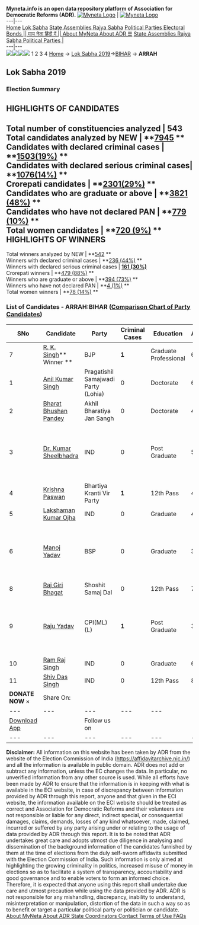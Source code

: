 **Myneta.info is an open data repository platform of Association for Democratic Reforms (ADR).**
[![Myneta Logo](https://www.myneta.info/lib/img/myneta-logo.png)](https://www.myneta.info/) | [![Myneta Logo](https://www.myneta.info/lib/img/adr-logo.png)](https://adrindia.org)  
---|---  
[Home](https://www.myneta.info/) [Lok Sabha](https://www.myneta.info/#ls "Lok Sabha") [ State Assemblies ](https://www.myneta.info/#sa "State Assemblies") [Rajya Sabha](https://www.myneta.info/#rs "Rajya Sabha") [Political Parties ](https://www.myneta.info/party "Political Parties") [ Electoral Bonds ](https://www.myneta.info/electoral_bonds "Electoral Bonds") [ || माय नेता हिंदी में || ](https://translate.google.co.in/translate?prev=hp&hl=en&js=y&u=www.myneta.info&sl=en&tl=hi&history_state0=) [ About MyNeta ](https://adrindia.org/content/about-myneta) [ About ADR ](https://adrindia.org/about-adr/who-we-are) [☰](javascript:void\(0\))
[ State Assemblies ](https://www.myneta.info/#sa "State Assemblies") [ Rajya Sabha ](https://www.myneta.info/#rs "Rajya Sabha") [ Political Parties ](https://www.myneta.info/party "Political Parties")
|   
---|---  
![](https://www.myneta.info/lib/img/banner/banner-1.png)![](https://www.myneta.info/lib/img/banner/banner-2.png)![](https://www.myneta.info/lib/img/banner/banner-3.png)![](https://www.myneta.info/lib/img/banner/banner-4.png)
1  2  3  4 
[Home](https://www.myneta.info/) → [Lok Sabha 2019](https://www.myneta.info/LokSabha2019/)→[BIHAR](https://www.myneta.info/LokSabha2019/index.php?action=show_constituencies&state_id=37) → **ARRAH**
### 
## Lok Sabha 2019
###  Election Summary 
HIGHLIGHTS OF CANDIDATES  
---  
Total number of constituencies analyzed |  543   
Total candidates analyzed by NEW | **[7945](https://www.myneta.info/LokSabha2019/index.php?action=summary&subAction=candidates_analyzed&sort=candidate#summary) **  
Candidates with declared criminal cases | **[1503(19%)](https://www.myneta.info/LokSabha2019/index.php?action=summary&subAction=crime&sort=candidate#summary) **  
Candidates with declared serious criminal cases| **[1076(14%)](https://www.myneta.info/LokSabha2019/index.php?action=summary&subAction=serious_crime&sort=candidate#summary) **  
Crorepati candidates | **[2301(29%)](https://www.myneta.info/LokSabha2019/index.php?action=summary&subAction=crorepati&sort=candidate#summary) **  
Candidates who are graduate or above | **[3821 (48%)](https://www.myneta.info/LokSabha2019/index.php?action=summary&subAction=education&sort=candidate#summary) **  
Candidates who have not declared PAN | **[779 (10%)](https://www.myneta.info/LokSabha2019/index.php?action=summary&subAction=without_pan&sort=candidate#summary) **  
Total women candidates | **[720 (9%)](https://www.myneta.info/LokSabha2019/index.php?action=summary&subAction=women_candidate&sort=candidate#summary) **  
HIGHLIGHTS OF WINNERS  
---  
Total winners analyzed by NEW | **[542](https://www.myneta.info/LokSabha2019/index.php?action=summary&subAction=winner_analyzed&sort=candidate#summary) **  
Winners with declared criminal cases | **[236 (44%)](https://www.myneta.info/LokSabha2019/index.php?action=summary&subAction=winner_crime&sort=candidate#summary) **  
Winners with declared serious criminal cases | **[161 (30%)](https://www.myneta.info/LokSabha2019/index.php?action=summary&subAction=winner_serious_crime&sort=candidate#summary)**  
Crorepati winners | **[479 (88%)](https://www.myneta.info/LokSabha2019/index.php?action=summary&subAction=winner_crorepati&sort=candidate#summary) **  
Winners who are graduate or above | **[394 (73%)](https://www.myneta.info/LokSabha2019/index.php?action=summary&subAction=winner_education&sort=candidate#summary) **  
Winners who have not declared PAN | **[4 (1%)](https://www.myneta.info/LokSabha2019/index.php?action=summary&subAction=winner_without_pan&sort=candidate#summary) **  
Total women winners | **[78 (14%)](https://www.myneta.info/LokSabha2019/index.php?action=summary&subAction=winner_women&sort=candidate#summary) **  
### List of Candidates - ARRAH:BIHAR ([Comparison Chart of Party Candidates](https://www.myneta.info/LokSabha2019/comparisonchart.php?constituency_id=511))
SNo | Candidate| Party| Criminal Cases| Education| Age| Total Assets| Liabilities  
---|---|---|---|---|---|---|---  
7  | [R. K. Singh](https://www.myneta.info/LokSabha2019/candidate.php?candidate_id=13063)** Winner ** | BJP | **1** | Graduate Professional| 66 | Rs 7,99,71,720 ~ 7 Crore+ | Rs 0 ~   
1  | [Anil Kumar Singh](https://www.myneta.info/LokSabha2019/candidate.php?candidate_id=13062) | Pragatishil Samajwadi Party (Lohia) | 0 | Doctorate| 66 | Rs 27,78,737 ~ 27 Lacs+ | Rs 30,08,344 ~ 30 Lacs+  
2  | [Bharat Bhushan Pandey](https://www.myneta.info/LokSabha2019/candidate.php?candidate_id=13064) | Akhil Bharatiya Jan Sangh | 0 | Doctorate| 45 | Rs 22,17,678 ~ 22 Lacs+ | Rs 1,60,000 ~ 1 Lacs+  
3  | [Dr. Kumar Sheelbhadra](https://www.myneta.info/LokSabha2019/candidate.php?candidate_id=13646) | IND | 0 | Post Graduate| 53 | ![](https://myneta.info/image_v2.php?myneta_folder=LokSabha2019&candidate_id=13646&col=ta) | ![](https://myneta.info/image_v2.php?myneta_folder=LokSabha2019&candidate_id=13646&col=lia)  
4  | [Krishna Paswan](https://www.myneta.info/LokSabha2019/candidate.php?candidate_id=13642) | Bhartiya Kranti Vir Party | **1** | 12th Pass| 48 | Rs 14,41,500 ~ 14 Lacs+ | Rs 65,000 ~ 65 Thou+  
5  | [Lakshaman Kumar Ojha](https://www.myneta.info/LokSabha2019/candidate.php?candidate_id=13645) | IND | 0 | Graduate| 48 | Rs 3,36,75,230 ~ 3 Crore+ | Rs 1,05,00,000 ~ 1 Crore+  
6  | [Manoj Yadav](https://www.myneta.info/LokSabha2019/candidate.php?candidate_id=13061) | BSP | 0 | Graduate| 38 | ![](https://myneta.info/image_v2.php?myneta_folder=LokSabha2019&candidate_id=13061&col=ta) | ![](https://myneta.info/image_v2.php?myneta_folder=LokSabha2019&candidate_id=13061&col=lia)  
8  | [Raj Giri Bhagat](https://www.myneta.info/LokSabha2019/candidate.php?candidate_id=13065) | Shoshit Samaj Dal | 0 | 12th Pass| 70 | Rs 44,37,819 ~ 44 Lacs+ | Rs 0 ~   
9  | [Raju Yadav](https://www.myneta.info/LokSabha2019/candidate.php?candidate_id=13066) | CPI(ML)(L) | **1** | Post Graduate| 36 | ![](https://myneta.info/image_v2.php?myneta_folder=LokSabha2019&candidate_id=13066&col=ta) | ![](https://myneta.info/image_v2.php?myneta_folder=LokSabha2019&candidate_id=13066&col=lia)  
10  | [Ram Raj Singh](https://www.myneta.info/LokSabha2019/candidate.php?candidate_id=13644) | IND | 0 | Graduate| 61 | Rs 1,53,78,047 ~ 1 Crore+ | Rs 0 ~   
11  | [Shiv Das Singh](https://www.myneta.info/LokSabha2019/candidate.php?candidate_id=13643) | IND | 0 | 12th Pass| 80 | Rs 31,96,572 ~ 31 Lacs+ | Rs 0 ~   
|  **DONATE NOW** × |  Share On:  | [](https://api.whatsapp.com/send?text=https%3A%2F%2Fmyneta.info%2Fpunjab2022%2Findex.php%3Faction%3Dshow_constituencies%26state_id%3D19) | [](https://www.facebook.com/sharer/sharer.php?u=https%3A%2F%2Fmyneta.info%2Fpunjab2022%2Findex.php%3Faction%3Dshow_constituencies%26state_id%3D19) | [](https://twitter.com/share?url=https%3A%2F%2Fmyneta.info%2Fpunjab2022%2Findex.php%3Faction%3Dshow_constituencies%26state_id%3D19)  
---|---|---|---|---  
| [ Download App ](https://play.google.com/store/apps/details?id=com.webrosoft.myneta1&pcampaignid=pcampaignidMKT-Other-global-all-co-prtnr-py-PartBadge-Mar2515-1) | [](https://play.google.com/store/apps/details?id=com.webrosoft.myneta1&pcampaignid=pcampaignidMKT-Other-global-all-co-prtnr-py-PartBadge-Mar2515-1) |  Follow us on  | [](https://www.facebook.com/adrindia.org/) | [](https://twitter.com/adrspeaks) | [](https://groups.google.com/g/national-election-watch?hl=en&pli=1) | [](https://www.instagram.com/adrspeaks/) | [](https://www.youtube.com/user/adrspeaks) | [](https://sharechat.com/profile/adrspeaks)  
---|---|---|---|---|---|---|---|---  
**Disclaimer:** All information on this website has been taken by ADR from the website of the Election Commission of India (https://affidavitarchive.nic.in/) and all the information is available in public domain. ADR does not add or subtract any information, unless the EC changes the data. In particular, no unverified information from any other source is used. While all efforts have been made by ADR to ensure that the information is in keeping with what is available in the ECI website, in case of discrepancy between information provided by ADR through this report, anyone and that given in the ECI website, the information available on the ECI website should be treated as correct and Association for Democratic Reforms and their volunteers are not responsible or liable for any direct, indirect special, or consequential damages, claims, demands, losses of any kind whatsoever, made, claimed, incurred or suffered by any party arising under or relating to the usage of data provided by ADR through this report. It is to be noted that ADR undertakes great care and adopts utmost due diligence in analysing and dissemination of the background information of the candidates furnished by them at the time of elections from the duly self-sworn affidavits submitted with the Election Commission of India. Such information is only aimed at highlighting the growing criminality in politics, increased misuse of money in elections so as to facilitate a system of transparency, accountability and good governance and to enable voters to form an informed choice. Therefore, it is expected that anyone using this report shall undertake due care and utmost precaution while using the data provided by ADR. ADR is not responsible for any mishandling, discrepancy, inability to understand, misinterpretation or manipulation, distortion of the data in such a way so as to benefit or target a particular political party or politician or candidate. 
[ About MyNeta ](https://adrindia.org/content/about-myneta) [ About ADR ](https://adrindia.org/about-adr/who-we-are) [ State Coordinators ](https://adrindia.org/about-adr/state-coordinators) [ Contact ](https://adrindia.org/contact-us) [ Terms of Use ](https://adrindia.org/content/adr-terms-use) [ FAQs ](https://adrindia.org/content/faqs)
